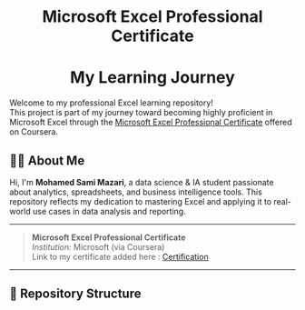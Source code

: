 <h1 align="center">Microsoft Excel Professional Certificate</h1>            
<h1 align="center">My Learning Journey</h1>

Welcome to my professional Excel learning repository!               
This project is part of my journey toward becoming highly proficient in Microsoft Excel through the [Microsoft Excel Professional Certificate](https://www.coursera.org/professional-certificates/microsoft-excel) offered on Coursera.                   


## 🧑‍💻 About Me        

Hi, I'm **Mohamed Sami Mazari**, a data science & IA student passionate about analytics, spreadsheets, and business intelligence tools. This repository reflects my dedication to mastering Excel and applying it to real-world use cases in data analysis and reporting.

---

> **Microsoft Excel Professional Certificate**  
> *Institution:* Microsoft (via Coursera)   
> Link to my certificate added here : [Certification](https://www.coursera.org/account/accomplishments/professional-cert/C86FIMMXR0H1)

---

## 📁 Repository Structure

         
